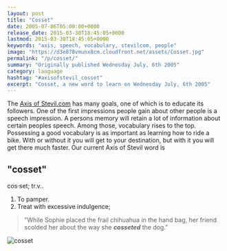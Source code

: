```yaml
---
layout: post
title: "Cosset"
date: 2005-07-06T05:00:00+0000
release_date: 2015-03-30T18:45:05+0000
lastmod: 2015-03-30T18:45:05+0000
keywords: "axis, speech, vocabulary, stevilcom, people"
image: "https://d3e878vmunx8cm.cloudfront.net/assets/Cosset.jpg"
permalink: "/p/cosset/"
summary: "Originally published Wednesday July, 6th 2005"
category: language
hashtag: "#axisofstevil_cosset"
excerpt: "Cosset, a new word to learn on Wednesday July, 6th 2005"
---
```


[id_1]: https://d3e878vmunx8cm.cloudfront.net/assets/Cosset.jpg "cosset"
The [Axis of Stevil.com](/ "Axis of Stevil.com") has many goals, one of which is to educate its followers. One of the first impressions people gain about other people is a speech impression. A persons memory will retain a lot of information about certain peoples speech. Among those, vocabulary rises to the top. Possessing a good vocabulary is as important as learning how to ride a bike. With or without it you will get to your destination, but with it you will get there much faster. Our current Axis of Stevil word is

## "cosset" ##

cos·set; tr.v..

1. To pamper.
2. Treat with excessive indulgence;
 
> "While Sophie placed the frail chihuahua in the hand bag, her friend scolded her about the way she ***cosseted*** the dog."

![cosset][id_1]
